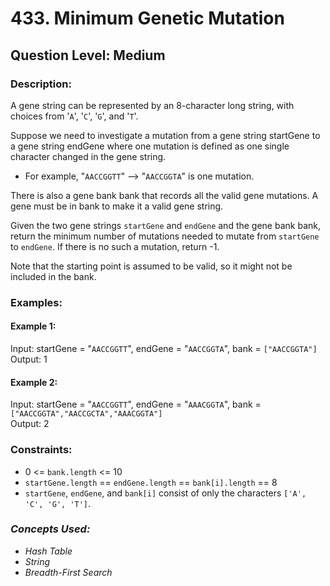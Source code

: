 # 433. Minimum Genetic Mutation
## Question Level: Medium
### Description:
A gene string can be represented by an 8-character long string, with choices from '`A`', '`C`', '`G`', and '`T`'.

Suppose we need to investigate a mutation from a gene string startGene to a gene string endGene where one mutation is defined as one single character changed in the gene string.
- For example, "`AACCGGTT`" --> "`AACCGGTA`" is one mutation.

There is also a gene bank bank that records all the valid gene mutations. A gene must be in bank to make it a valid gene string.

Given the two gene strings `startGene` and `endGene` and the gene bank bank, return the minimum number of mutations needed to mutate from `startGene` to `endGene`. If there is no such a mutation, return -1.

Note that the starting point is assumed to be valid, so it might not be included in the bank.

### Examples:
#### Example 1:

Input: startGene = "`AACCGGTT`", endGene = "`AACCGGTA`", bank = `["AACCGGTA"]`  
Output: 1  
#### Example 2:

Input: startGene = "`AACCGGTT`", endGene = "`AAACGGTA`", bank = `["AACCGGTA","AACCGCTA","AAACGGTA"]`  
Output: 2  

### Constraints:

- 0 <= `bank.length` <= 10
- `startGene.length` == `endGene.length` == `bank[i].length` == 8
- `startGene`, `endGene`, and `bank[i]` consist of only the characters `['A', 'C', 'G', 'T']`.

### <i>Concepts Used:
- Hash Table
- String
- Breadth-First Search </i>
